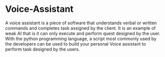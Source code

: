 # Voice-Assistant
A voice assistant is a piece of software that understands verbal or written commands and completes task assigned by the client. It is an example of weak AI that is it can only execute and perform quest designed by the user.
With the python programming language, a script most commonly used by the developers can be used to build your personal Voice assistant to perform task designed by the users.

